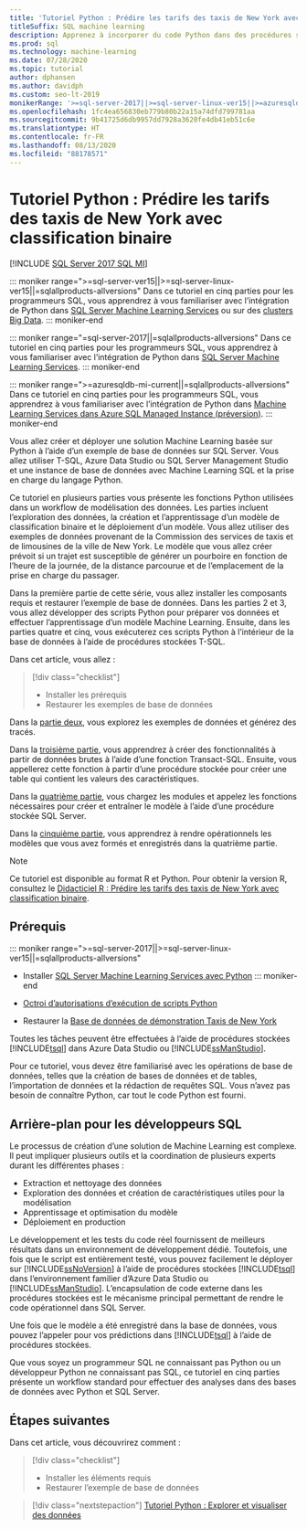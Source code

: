 ```yaml
---
title: 'Tutoriel Python : Prédire les tarifs des taxis de New York avec classification binaire'
titleSuffix: SQL machine learning
description: Apprenez à incorporer du code Python dans des procédures stockées SQL Server et des fonctions T-SQL avec SQL Machine Learning pour prédire les tarifs des taxis de New York à l’aide de la classification binaire.
ms.prod: sql
ms.technology: machine-learning
ms.date: 07/28/2020
ms.topic: tutorial
author: dphansen
ms.author: davidph
ms.custom: seo-lt-2019
monikerRange: '>=sql-server-2017||>=sql-server-linux-ver15||>=azuresqldb-mi-current||=sqlallproducts-allversions'
ms.openlocfilehash: 1fc4ea656830eb779b80b22a15a74dfd799781aa
ms.sourcegitcommit: 9b41725d6db9957dd7928a3620fe4db41eb51c6e
ms.translationtype: HT
ms.contentlocale: fr-FR
ms.lasthandoff: 08/13/2020
ms.locfileid: "88178571"
---
```

# <a name="python-tutorial-predict-nyc-taxi-fares-with-binary-classification"></a>Tutoriel Python : Prédire les tarifs des taxis de New York avec classification binaire
[!INCLUDE [SQL Server 2017 SQL MI](../../includes/applies-to-version/sqlserver2017-asdbmi.md)]

::: moniker range=">=sql-server-ver15||>=sql-server-linux-ver15||=sqlallproducts-allversions"
Dans ce tutoriel en cinq parties pour les programmeurs SQL, vous apprendrez à vous familiariser avec l’intégration de Python dans [SQL Server Machine Learning Services](../sql-server-machine-learning-services.md) ou sur des [clusters Big Data](../../big-data-cluster/machine-learning-services.md).
::: moniker-end

::: moniker range="=sql-server-2017||=sqlallproducts-allversions"
Dans ce tutoriel en cinq parties pour les programmeurs SQL, vous apprendrez à vous familiariser avec l’intégration de Python dans [SQL Server Machine Learning Services](../sql-server-machine-learning-services.md).
::: moniker-end

::: moniker range=">=azuresqldb-mi-current||=sqlallproducts-allversions"
Dans ce tutoriel en cinq parties pour les programmeurs SQL, vous apprendrez à vous familiariser avec l’intégration de Python dans [Machine Learning Services dans Azure SQL Managed Instance (préversion)](/azure/azure-sql/managed-instance/machine-learning-services-overview).
::: moniker-end

Vous allez créer et déployer une solution Machine Learning basée sur Python à l’aide d’un exemple de base de données sur SQL Server. Vous allez utiliser T-SQL, Azure Data Studio ou SQL Server Management Studio et une instance de base de données avec Machine Learning SQL et la prise en charge du langage Python.

Ce tutoriel en plusieurs parties vous présente les fonctions Python utilisées dans un workflow de modélisation des données. Les parties incluent l’exploration des données, la création et l’apprentissage d’un modèle de classification binaire et le déploiement d’un modèle. Vous allez utiliser des exemples de données provenant de la Commission des services de taxis et de limousines de la ville de New York. Le modèle que vous allez créer prévoit si un trajet est susceptible de générer un pourboire en fonction de l’heure de la journée, de la distance parcourue et de l’emplacement de la prise en charge du passager.

Dans la première partie de cette série, vous allez installer les composants requis et restaurer l’exemple de base de données. Dans les parties 2 et 3, vous allez développer des scripts Python pour préparer vos données et effectuer l’apprentissage d’un modèle Machine Learning. Ensuite, dans les parties quatre et cinq, vous exécuterez ces scripts Python à l’intérieur de la base de données à l’aide de procédures stockées T-SQL.

Dans cet article, vous allez :

> [!div class="checklist"]
> + Installer les prérequis
> + Restaurer les exemples de base de données

Dans la [partie deux](python-taxi-classification-explore-data.md), vous explorez les exemples de données et générez des tracés.

Dans la [troisième partie](python-taxi-classification-create-features.md), vous apprendrez à créer des fonctionnalités à partir de données brutes à l’aide d’une fonction Transact-SQL. Ensuite, vous appellerez cette fonction à partir d’une procédure stockée pour créer une table qui contient les valeurs des caractéristiques.

Dans la [quatrième partie](python-taxi-classification-train-model.md), vous chargez les modules et appelez les fonctions nécessaires pour créer et entraîner le modèle à l’aide d’une procédure stockée SQL Server.

Dans la [cinquième partie](python-taxi-classification-deploy-model.md), vous apprendrez à rendre opérationnels les modèles que vous avez formés et enregistrés dans la quatrième partie.

> [!NOTE]
> Ce tutoriel est disponible au format R et Python. Pour obtenir la version R, consultez le [Didacticiel R : Prédire les tarifs des taxis de New York avec classification binaire](r-taxi-classification-introduction.md).

## <a name="prerequisites"></a>Prérequis

::: moniker range=">=sql-server-2017||>=sql-server-linux-ver15||=sqlallproducts-allversions"
+ Installer [SQL Server Machine Learning Services avec Python](../install/sql-machine-learning-services-windows-install.md#verify-installation)
::: moniker-end

+ [Octroi d’autorisations d’exécution de scripts Python](../security/user-permission.md)

+ Restaurer la [Base de données de démonstration Taxis de New York](demo-data-nyctaxi-in-sql.md)

Toutes les tâches peuvent être effectuées à l’aide de procédures stockées [!INCLUDE[tsql](../../includes/tsql-md.md)] dans Azure Data Studio ou [!INCLUDE[ssManStudio](../../includes/ssmanstudio-md.md)].

Pour ce tutoriel, vous devez être familiarisé avec les opérations de base de données, telles que la création de bases de données et de tables, l’importation de données et la rédaction de requêtes SQL. Vous n’avez pas besoin de connaître Python, car tout le code Python est fourni.

## <a name="background-for-sql-developers"></a>Arrière-plan pour les développeurs SQL

Le processus de création d’une solution de Machine Learning est complexe. Il peut impliquer plusieurs outils et la coordination de plusieurs experts durant les différentes phases :

+ Extraction et nettoyage des données
+ Exploration des données et création de caractéristiques utiles pour la modélisation
+ Apprentissage et optimisation du modèle
+ Déploiement en production

Le développement et les tests du code réel fournissent de meilleurs résultats dans un environnement de développement dédié. Toutefois, une fois que le script est entièrement testé, vous pouvez facilement le déployer sur [!INCLUDE[ssNoVersion](../../includes/ssnoversion-md.md)] à l’aide de procédures stockées [!INCLUDE[tsql](../../includes/tsql-md.md)] dans l’environnement familier d’Azure Data Studio ou [!INCLUDE[ssManStudio](../../includes/ssmanstudio-md.md)]. L’encapsulation de code externe dans les procédures stockées est le mécanisme principal permettant de rendre le code opérationnel dans SQL Server.

Une fois que le modèle a été enregistré dans la base de données, vous pouvez l’appeler pour vos prédictions dans [!INCLUDE[tsql](../../includes/tsql-md.md)] à l’aide de procédures stockées.

Que vous soyez un programmeur SQL ne connaissant pas Python ou un développeur Python ne connaissant pas SQL, ce tutoriel en cinq parties présente un workflow standard pour effectuer des analyses dans des bases de données avec Python et SQL Server.

## <a name="next-steps"></a>Étapes suivantes

Dans cet article, vous découvrirez comment :

> [!div class="checklist"]
> + Installer les éléments requis
> + Restaurer l’exemple de base de données

> [!div class="nextstepaction"]
> [Tutoriel Python : Explorer et visualiser des données](python-taxi-classification-explore-data.md)